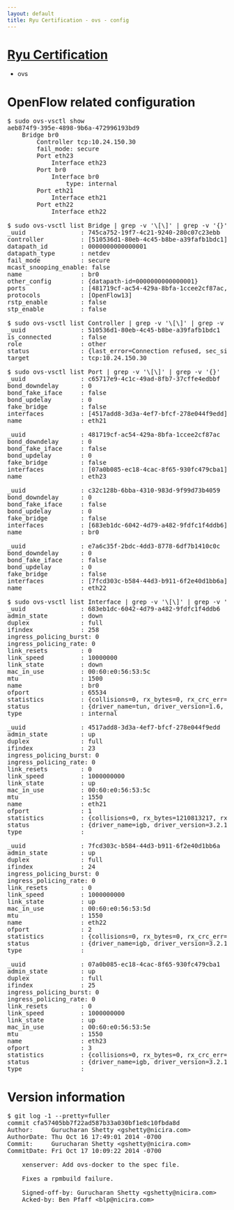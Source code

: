 ```yaml
---
layout: default
title: Ryu Certification - ovs - config
---
```

# [Ryu Certification](http://osrg.github.io/ryu/certification.html)
* ovs 

# OpenFlow related configuration
<pre>
$ sudo ovs-vsctl show
aeb874f9-395e-4898-9b6a-472996193bd9
    Bridge br0
        Controller tcp:10.24.150.30
        fail_mode: secure
        Port eth23
            Interface eth23
        Port br0
            Interface br0
                type: internal
        Port eth21
            Interface eth21
        Port eth22
            Interface eth22

$ sudo ovs-vsctl list Bridge | grep -v '\[\]' | grep -v '{}'
_uuid               : 745ca752-19f7-4c21-9240-280c07c23ebb
controller          : [510536d1-80eb-4c45-b8be-a39fafb1bdc1]
datapath_id         : 0000000000000001
datapath_type       : netdev
fail_mode           : secure
mcast_snooping_enable: false
name                : br0
other_config        : {datapath-id=0000000000000001}
ports               : [481719cf-ac54-429a-8bfa-1ccee2cf87ac, c32c128b-6bba-4310-983d-9f99d73b4059, c65717e9-4c1c-49ad-8fb7-37cffe4edbbf, e7a6c35f-2bdc-4dd3-8778-6df7b1410c0c]
protocols           : [OpenFlow13]
rstp_enable         : false
stp_enable          : false

$ sudo ovs-vsctl list Controller | grep -v '\[\]' | grep -v '{}'
_uuid               : 510536d1-80eb-4c45-b8be-a39fafb1bdc1
is_connected        : false
role                : other
status              : {last_error=Connection refused, sec_since_connect=697, sec_since_disconnect=0, state=BACKOFF}
target              : tcp:10.24.150.30

$ sudo ovs-vsctl list Port | grep -v '\[\]' | grep -v '{}'
_uuid               : c65717e9-4c1c-49ad-8fb7-37cffe4edbbf
bond_downdelay      : 0
bond_fake_iface     : false
bond_updelay        : 0
fake_bridge         : false
interfaces          : [4517add8-3d3a-4ef7-bfcf-278e044f9edd]
name                : eth21

_uuid               : 481719cf-ac54-429a-8bfa-1ccee2cf87ac
bond_downdelay      : 0
bond_fake_iface     : false
bond_updelay        : 0
fake_bridge         : false
interfaces          : [07a0b085-ec18-4cac-8f65-930fc479cba1]
name                : eth23

_uuid               : c32c128b-6bba-4310-983d-9f99d73b4059
bond_downdelay      : 0
bond_fake_iface     : false
bond_updelay        : 0
fake_bridge         : false
interfaces          : [683eb1dc-6042-4d79-a482-9fdfc1f4ddb6]
name                : br0

_uuid               : e7a6c35f-2bdc-4dd3-8778-6df7b1410c0c
bond_downdelay      : 0
bond_fake_iface     : false
bond_updelay        : 0
fake_bridge         : false
interfaces          : [7fcd303c-b584-44d3-b911-6f2e40d1bb6a]
name                : eth22

$ sudo ovs-vsctl list Interface | grep -v '\[\]' | grep -v '{}'
_uuid               : 683eb1dc-6042-4d79-a482-9fdfc1f4ddb6
admin_state         : down
duplex              : full
ifindex             : 258
ingress_policing_burst: 0
ingress_policing_rate: 0
link_resets         : 0
link_speed          : 10000000
link_state          : down
mac_in_use          : 00:60:e0:56:53:5c
mtu                 : 1500
name                : br0
ofport              : 65534
statistics          : {collisions=0, rx_bytes=0, rx_crc_err=0, rx_dropped=0, rx_errors=0, rx_frame_err=0, rx_over_err=0, rx_packets=0, tx_bytes=0, tx_dropped=0, tx_errors=0, tx_packets=0}
status              : {driver_name=tun, driver_version=1.6, firmware_version=N/A}
type                : internal

_uuid               : 4517add8-3d3a-4ef7-bfcf-278e044f9edd
admin_state         : up
duplex              : full
ifindex             : 23
ingress_policing_burst: 0
ingress_policing_rate: 0
link_resets         : 0
link_speed          : 1000000000
link_state          : up
mac_in_use          : 00:60:e0:56:53:5c
mtu                 : 1550
name                : eth21
ofport              : 1
statistics          : {collisions=0, rx_bytes=1210813217, rx_crc_err=0, rx_dropped=0, rx_errors=0, rx_frame_err=0, rx_over_err=0, rx_packets=169831149, tx_bytes=0, tx_dropped=0, tx_errors=0, tx_packets=0}
status              : {driver_name=igb, driver_version=3.2.10-k, firmware_version=2.10-9}
type                : 

_uuid               : 7fcd303c-b584-44d3-b911-6f2e40d1bb6a
admin_state         : up
duplex              : full
ifindex             : 24
ingress_policing_burst: 0
ingress_policing_rate: 0
link_resets         : 0
link_speed          : 1000000000
link_state          : up
mac_in_use          : 00:60:e0:56:53:5d
mtu                 : 1550
name                : eth22
ofport              : 2
statistics          : {collisions=0, rx_bytes=0, rx_crc_err=0, rx_dropped=0, rx_errors=0, rx_frame_err=0, rx_over_err=0, rx_packets=0, tx_bytes=1982699290, tx_dropped=0, tx_errors=0, tx_packets=104440827}
status              : {driver_name=igb, driver_version=3.2.10-k, firmware_version=2.10-9}
type                : 

_uuid               : 07a0b085-ec18-4cac-8f65-930fc479cba1
admin_state         : up
duplex              : full
ifindex             : 25
ingress_policing_burst: 0
ingress_policing_rate: 0
link_resets         : 0
link_speed          : 1000000000
link_state          : up
mac_in_use          : 00:60:e0:56:53:5e
mtu                 : 1550
name                : eth23
ofport              : 3
statistics          : {collisions=0, rx_bytes=0, rx_crc_err=0, rx_dropped=0, rx_errors=0, rx_frame_err=0, rx_over_err=0, rx_packets=0, tx_bytes=2798924908, tx_dropped=0, tx_errors=0, tx_packets=7592573}
status              : {driver_name=igb, driver_version=3.2.10-k, firmware_version=2.10-9}
type                : 
</pre>

# Version information
<pre>
$ git log -1 --pretty=fuller
commit cfa57405bb7f22ad587b33a030bf1e8c10fbda8d
Author:     Gurucharan Shetty &lt;gshetty@nicira.com&gt;
AuthorDate: Thu Oct 16 17:49:01 2014 -0700
Commit:     Gurucharan Shetty &lt;gshetty@nicira.com&gt;
CommitDate: Fri Oct 17 10:09:22 2014 -0700

    xenserver: Add ovs-docker to the spec file.
    
    Fixes a rpmbuild failure.
    
    Signed-off-by: Gurucharan Shetty &lt;gshetty@nicira.com&gt;
    Acked-by: Ben Pfaff &lt;blp@nicira.com&gt;
</pre>
